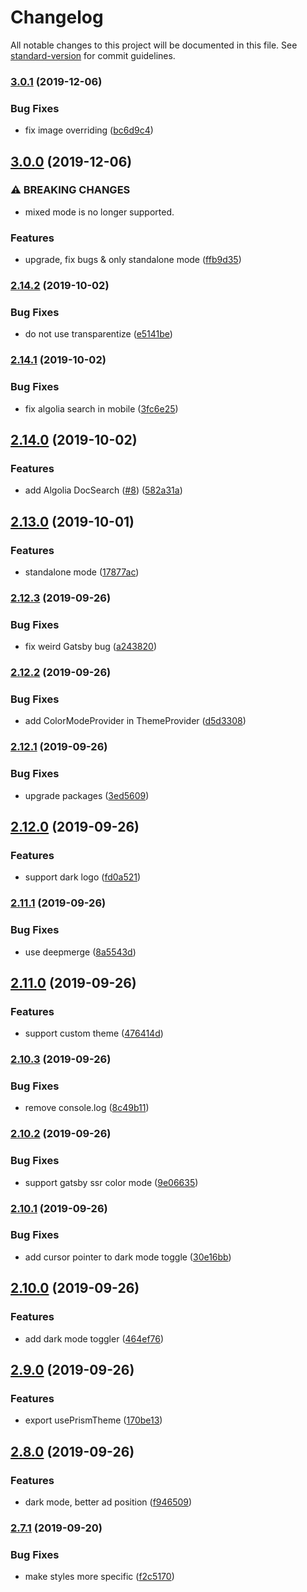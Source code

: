 # Changelog

All notable changes to this project will be documented in this file. See [standard-version](https://github.com/conventional-changelog/standard-version) for commit guidelines.

### [3.0.1](https://github.com/smooth-code/smooth-doc/compare/v3.0.0...v3.0.1) (2019-12-06)


### Bug Fixes

* fix image overriding ([bc6d9c4](https://github.com/smooth-code/smooth-doc/commit/bc6d9c4899469402d3affa63023b5c09a632be65))

## [3.0.0](https://github.com/smooth-code/smooth-doc/compare/v2.14.2...v3.0.0) (2019-12-06)


### ⚠ BREAKING CHANGES

* mixed mode is no longer supported.

### Features

* upgrade, fix bugs & only standalone mode ([ffb9d35](https://github.com/smooth-code/smooth-doc/commit/ffb9d35cc4698b007f3950bf4aa251ae4fadcb87))

### [2.14.2](https://github.com/smooth-code/smooth-doc/compare/v2.14.1...v2.14.2) (2019-10-02)


### Bug Fixes

* do not use transparentize ([e5141be](https://github.com/smooth-code/smooth-doc/commit/e5141be))

### [2.14.1](https://github.com/smooth-code/smooth-doc/compare/v2.14.0...v2.14.1) (2019-10-02)


### Bug Fixes

* fix algolia search in mobile ([3fc6e25](https://github.com/smooth-code/smooth-doc/commit/3fc6e25))

## [2.14.0](https://github.com/smooth-code/smooth-doc/compare/v2.13.0...v2.14.0) (2019-10-02)


### Features

* add Algolia DocSearch ([#8](https://github.com/smooth-code/smooth-doc/issues/8)) ([582a31a](https://github.com/smooth-code/smooth-doc/commit/582a31a))

## [2.13.0](https://github.com/smooth-code/smooth-doc/compare/v2.12.3...v2.13.0) (2019-10-01)


### Features

* standalone mode ([17877ac](https://github.com/smooth-code/smooth-doc/commit/17877ac))

### [2.12.3](https://github.com/smooth-code/smooth-doc/compare/v2.12.2...v2.12.3) (2019-09-26)


### Bug Fixes

* fix weird Gatsby bug ([a243820](https://github.com/smooth-code/smooth-doc/commit/a243820))

### [2.12.2](https://github.com/smooth-code/smooth-doc/compare/v2.12.1...v2.12.2) (2019-09-26)


### Bug Fixes

* add ColorModeProvider in ThemeProvider ([d5d3308](https://github.com/smooth-code/smooth-doc/commit/d5d3308))

### [2.12.1](https://github.com/smooth-code/smooth-doc/compare/v2.12.0...v2.12.1) (2019-09-26)


### Bug Fixes

* upgrade packages ([3ed5609](https://github.com/smooth-code/smooth-doc/commit/3ed5609))

## [2.12.0](https://github.com/smooth-code/smooth-doc/compare/v2.11.1...v2.12.0) (2019-09-26)


### Features

* support dark logo ([fd0a521](https://github.com/smooth-code/smooth-doc/commit/fd0a521))

### [2.11.1](https://github.com/smooth-code/smooth-doc/compare/v2.11.0...v2.11.1) (2019-09-26)


### Bug Fixes

* use deepmerge ([8a5543d](https://github.com/smooth-code/smooth-doc/commit/8a5543d))

## [2.11.0](https://github.com/smooth-code/smooth-doc/compare/v2.10.3...v2.11.0) (2019-09-26)


### Features

* support custom theme ([476414d](https://github.com/smooth-code/smooth-doc/commit/476414d))

### [2.10.3](https://github.com/smooth-code/smooth-doc/compare/v2.10.2...v2.10.3) (2019-09-26)


### Bug Fixes

* remove console.log ([8c49b11](https://github.com/smooth-code/smooth-doc/commit/8c49b11))

### [2.10.2](https://github.com/smooth-code/smooth-doc/compare/v2.10.1...v2.10.2) (2019-09-26)


### Bug Fixes

* support gatsby ssr color mode ([9e06635](https://github.com/smooth-code/smooth-doc/commit/9e06635))

### [2.10.1](https://github.com/smooth-code/smooth-doc/compare/v2.10.0...v2.10.1) (2019-09-26)


### Bug Fixes

* add cursor pointer to dark mode toggle ([30e16bb](https://github.com/smooth-code/smooth-doc/commit/30e16bb))

## [2.10.0](https://github.com/smooth-code/smooth-doc/compare/v2.9.0...v2.10.0) (2019-09-26)


### Features

* add dark mode toggler ([464ef76](https://github.com/smooth-code/smooth-doc/commit/464ef76))

## [2.9.0](https://github.com/smooth-code/smooth-doc/compare/v2.8.0...v2.9.0) (2019-09-26)


### Features

* export usePrismTheme ([170be13](https://github.com/smooth-code/smooth-doc/commit/170be13))

## [2.8.0](https://github.com/smooth-code/smooth-doc/compare/v2.7.1...v2.8.0) (2019-09-26)


### Features

* dark mode, better ad position ([f946509](https://github.com/smooth-code/smooth-doc/commit/f946509))

### [2.7.1](https://github.com/smooth-code/smooth-doc/compare/v2.7.0...v2.7.1) (2019-09-20)


### Bug Fixes

* make styles more specific ([f2c5170](https://github.com/smooth-code/smooth-doc/commit/f2c5170))
